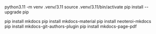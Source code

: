 python3.11 -m venv .venv/3.11
source .venv/3.11/bin/activate
pip install --upgrade pip

pip install mkdocs
pip install mkdocs-material
pip install neoteroi-mkdocs
pip install mkdocs-git-authors-plugin
pip install mkdocs-page-pdf